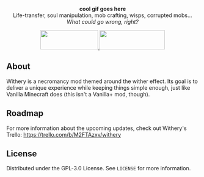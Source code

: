<p align="center">
<b>cool gif goes here</b><br>
Life-transfer, soul manipulation, mob crafting, wisps, corrupted mobs...<br>
<i>What could go wrong, right?</i>
</p>
<p align="center">
  <a title="Fabric API" href="https://github.com/FabricMC/fabric">
    <img src="https://i.imgur.com/Ol1Tcf8.png" width="151" height="50" />
  </a>
  <a title="Fabric Language Kotlin" href="https://github.com/FabricMC/fabric-language-kotlin" target="_blank" rel="noopener noreferrer">
    <img src="https://i.imgur.com/c1DH9VL.png" width="171" height="50" />
  </a>
</p>

## About
Withery is a necromancy mod themed around the wither effect.
Its goal is to deliver a unique experience while keeping things simple enough, just like Vanilla Minecraft does (this isn't a Vanilla+ mod, though).

## Roadmap
For more information about the upcoming updates, check out Withery's Trello: https://trello.com/b/M2FTAzxv/withery

## License
Distributed under the GPL-3.0 License. See `LICENSE` for more information.